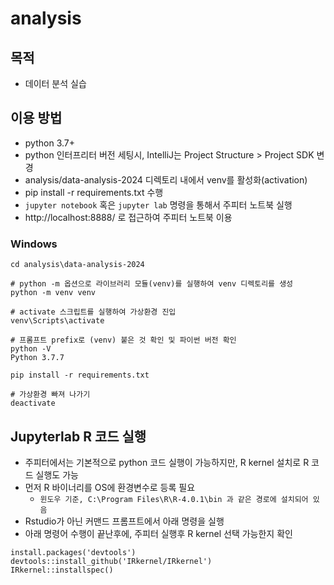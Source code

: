 # analysis

## 목적
- 데이터 분석 실습

## 이용 방법
- python 3.7+
- python 인터프리터 버전 세팅시, IntelliJ는 Project Structure > Project SDK 변경
- analysis/data-analysis-2024 디렉토리 내에서 venv를 활성화(activation)
- pip install -r requirements.txt 수행
- `jupyter notebook` 혹은 `jupyter lab` 명령을 통해서 주피터 노트북 실행
- http://localhost:8888/ 로 접근하여 주피터 노트북 이용

### Windows
```shell
cd analysis\data-analysis-2024

# python -m 옵션으로 라이브러리 모듈(venv)를 실행하여 venv 디렉토리를 생성
python -m venv venv

# activate 스크립트를 실행하여 가상환경 진입
venv\Scripts\activate

# 프롬프트 prefix로 (venv) 붙은 것 확인 및 파이썬 버전 확인
python -V
Python 3.7.7

pip install -r requirements.txt

# 가상환경 빠져 나가기
deactivate
```

## Jupyterlab R 코드 실행
- 주피터에서는 기본적으로 python 코드 실행이 가능하지만, R kernel 설치로 R 코드 실행도 가능
- 먼저 R 바이너리를 OS에 환경변수로 등록 필요
    - `윈도우 기준, C:\Program Files\R\R-4.0.1\bin 과 같은 경로에 설치되어 있음`
- Rstudio가 아닌 커맨드 프롬프트에서 아래 명령을 실행
- 아래 명령어 수행이 끝난후에, 주피터 실행후 R kernel 선택 가능한지 확인
```shell
install.packages('devtools')
devtools::install_github('IRkernel/IRkernel')
IRkernel::installspec()
```
